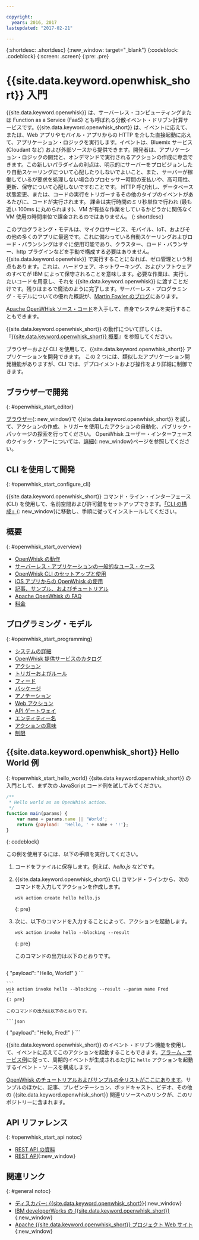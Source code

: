```yaml
---

copyright:
  years: 2016, 2017
lastupdated: "2017-02-21"

---
```


{:shortdesc: .shortdesc}
{:new_window: target="_blank"}
{:codeblock: .codeblock}
{:screen: .screen}
{:pre: .pre}

# {{site.data.keyword.openwhisk_short}} 入門


{{site.data.keyword.openwhisk}} は、サーバーレス・コンピューティングまたは Function as a Service (FaaS) とも呼ばれる分散イベント・ドリブン計算サービスです。{{site.data.keyword.openwhisk_short}} は、イベントに応えて、または、Web アプリやモバイル・アプリからの HTTP を介した直接起動に応えて、アプリケーション・ロジックを実行します。イベントは、Bluemix サービス (Cloudant など) および外部ソースから提供できます。開発者は、アプリケーション・ロジックの開発と、オンデマンドで実行されるアクションの作成に専念できます。この新しいパラダイムの利点は、明示的にサーバーをプロビジョンしたり自動スケーリングについて心配したりしないでよいこと、また、サーバーが稼働しているが要求を処理しない場合のプロセッサー時間の支払いや、高可用性、更新、保守について心配しないですむことです。
HTTP 呼び出し、データベース状態変更、または、コードの実行をトリガーするその他のタイプのイベントがあるたびに、コードが実行されます。
課金は実行時間のミリ秒単位で行われ (最も近い 100ms に丸められます)、VM が有益な作業をしているかどうかに関係なく VM 使用の時間単位で課金されるのではありません。
{: shortdesc}

このプログラミング・モデルは、マイクロサービス、モバイル、IoT、およびその他の多くのアプリに最適です。これに備わっている自動スケーリングおよびロード・バランシングはすぐに使用可能であり、クラスター、ロード・バランサー、http プラグインなどを手動で構成する必要はありません。{{site.data.keyword.openwhisk}} で実行することになれば、ゼロ管理という利点もあります。これは、ハードウェア、ネットワーキング、およびソフトウェアのすべてが IBM によって保守されることを意味します。必要な作業は、実行したいコードを用意し、それを {{site.data.keyword.openwhisk}} に渡すことだけです。残りはまるで魔法のように完了します。サーバーレス・プログラミング・モデルについての優れた概説が、[Martin Fowler のブログ](https://martinfowler.com/articles/serverless.html)にあります。

[Apache OpenWHisk ソース・コード](https://github.com/openwhisk/openwhisk)を入手して、自身でシステムを実行することもできます。

{{site.data.keyword.openwhisk_short}} の動作について詳しくは、『[{{site.data.keyword.openwhisk_short}} 概要](./openwhisk_about.html)』を参照してください。

ブラウザーおよび CLI を使用して、{{site.data.keyword.openwhisk_short}} アプリケーションを開発できます。
この 2 つには、類似したアプリケーション開発機能がありますが、CLI では、デプロイメントおよび操作をより詳細に制御できます。

## ブラウザーで開発
{: #openwhisk_start_editor}

[ブラウザー](https://console.{DomainName}/openwhisk/editor){: new_window}で {{site.data.keyword.openwhisk_short}} を試して、アクションの作成、トリガーを使用したアクションの自動化、パブリック・パッケージの探索を行ってください。
OpenWhisk ユーザー・インターフェースのクイック・ツアーについては、[詳細](https://console.{DomainName}/openwhisk/learn){: new_window}ページを参照してください。

## CLI を使用して開発
{: #openwhisk_start_configure_cli}

{{site.data.keyword.openwhisk_short}} コマンド・ライン・インターフェース (CLI) を使用して、名前空間および許可鍵をセットアップできます。[「CLI の構成」](https://new-console.{DomainName}/openwhisk/cli){: new_window}に移動し、手順に従ってインストールしてください。

## 概要
{: #openwhisk_start_overview}
- [OpenWhisk の動作](./openwhisk_about.html)
- [サーバーレス・アプリケーションの一般的なユース・ケース](./openwhisk_use_cases.html)
- [OpenWhisk CLI のセットアップと使用](./openwhisk_cli.html)
- [iOS アプリからの OpenWhisk の使用](./openwhisk_mobile_sdk.html)
- [記事、サンプル、およびチュートリアル](https://github.com/openwhisk/openwhisk-external-resources)
- [Apache OpenWhisk の FAQ](http://openwhisk.org/faq)
- [料金](https://console.ng.bluemix.net/openwhisk/learn/pricing)

## プログラミング・モデル
{: #openwhisk_start_programming}
- [システムの詳細](./openwhisk_reference.html)
- [OpenWhisk 提供サービスのカタログ](./openwhisk_catalog.html)
- [アクション](./openwhisk_actions.html)
- [トリガーおよびルール](./openwhisk_triggers_rules.html)
- [フィード](./openwhisk_feeds.html)
- [パッケージ](./openwhisk_packages.html)
- [アノテーション](./openwhisk_annotations.html)
- [Web アクション](./openwhisk_webactions.html)
- [API ゲートウェイ](./openwhisk_apigateway.html)
- [エンティティー名](./openwhisk_reference.html#openwhisk_entities)
- [アクションの意味](./openwhisk_reference.html#openwhisk_semantics)
- [制限](./openwhisk_reference.html#openwhisk_syslimits)

## {{site.data.keyword.openwhisk_short}} Hello World 例
{: #openwhisk_start_hello_world}
{{site.data.keyword.openwhisk_short}} の入門として、まず次の JavaScript コード例を試してみてください。

```javascript
/**
 * Hello world as an OpenWhisk action.
 */
function main(params) {
    var name = params.name || 'World';
    return {payload:  'Hello, ' + name + '!'};
}
```
{: codeblock}

この例を使用するには、以下の手順を実行してください。

1. コードをファイルに保存します。例えば、*hello.js* などです。

2. {{site.data.keyword.openwhisk_short}} CLI コマンド・ラインから、次のコマンドを入力してアクションを作成します。

    ```
    wsk action create hello hello.js
    ```
    {: pre}

3. 次に、以下のコマンドを入力することによって、アクションを起動します。

    ```
    wsk action invoke hello --blocking --result
    ```
    {: pre}  

    このコマンドの出力は以下のとおりです。

    ```json
  {
      "payload": "Hello, World!"
    }
    ```
    
    ```
    wsk action invoke hello --blocking --result --param name Fred
    ```
    {: pre}  

    このコマンドの出力は以下のとおりです。

    ```json
  {
      "payload": "Hello, Fred!"
    }
    ```

{{site.data.keyword.openwhisk_short}} のイベント・ドリブン機能を使用して、イベントに応えてこのアクションを起動することもできます。[アラーム・サービス例](./openwhisk_packages.html#openwhisk_packages_trigger)に従って、周期的イベントが生成されるたびに `hello` アクションを起動するイベント・ソースを構成します。

[OpenWhisk のチュートリアルおよびサンプルの全リストがここにあります](https://github.com/openwhisk/openwhisk-external-resources#sample-applications)。サンプルのほかに、記事、プレゼンテーション、ポッドキャスト、ビデオ、その他の {{site.data.keyword.openwhisk_short}} 関連リソースへのリンクが、このリポジトリーに含まれます。

## API リファレンス
{: #openwhisk_start_api notoc}
* [REST API の資料](./openwhisk_reference.html#openwhisk_ref_restapi)
* [REST API](https://new-console.{DomainName}/apidocs/98){:new_window}

## 関連リンク
{: #general notoc}
* [ディスカバー: {{site.data.keyword.openwhisk_short}}](http://www.ibm.com/cloud-computing/bluemix/openwhisk/){:new_window}
* [IBM developerWorks の {{site.data.keyword.openwhisk_short}}](https://developer.ibm.com/openwhisk/){:new_window}
* [Apache {{site.data.keyword.openwhisk_short}} プロジェクト Web サイト](http://openwhisk.org){:new_window}
